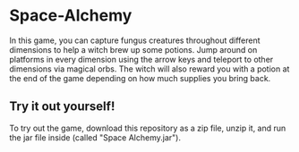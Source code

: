 # Space-Alchemy
In this game, you can capture fungus creatures throughout different dimensions to help a witch brew up some potions. Jump around on platforms in every dimension using the arrow keys and teleport to other dimensions via magical orbs. The witch will also reward you with a potion at the end of the game depending on how much supplies you bring back.

## Try it out yourself!
To try out the game, download this repository as a zip file, unzip it, and run the jar file inside (called "Space Alchemy.jar").
